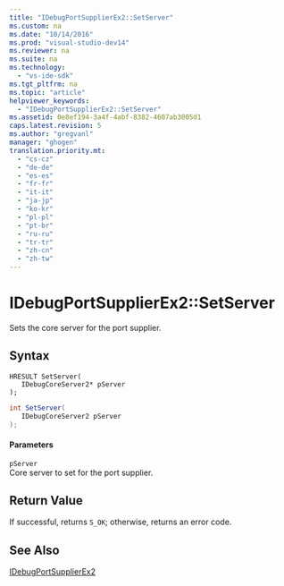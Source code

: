 ```yaml
---
title: "IDebugPortSupplierEx2::SetServer"
ms.custom: na
ms.date: "10/14/2016"
ms.prod: "visual-studio-dev14"
ms.reviewer: na
ms.suite: na
ms.technology: 
  - "vs-ide-sdk"
ms.tgt_pltfrm: na
ms.topic: "article"
helpviewer_keywords: 
  - "IDebugPortSupplierEx2::SetServer"
ms.assetid: 0e8ef194-3a4f-4abf-8382-4607ab3005d1
caps.latest.revision: 5
ms.author: "gregvanl"
manager: "ghogen"
translation.priority.mt: 
  - "cs-cz"
  - "de-de"
  - "es-es"
  - "fr-fr"
  - "it-it"
  - "ja-jp"
  - "ko-kr"
  - "pl-pl"
  - "pt-br"
  - "ru-ru"
  - "tr-tr"
  - "zh-cn"
  - "zh-tw"
---
```

# IDebugPortSupplierEx2::SetServer
Sets the core server for the port supplier.  
  
## Syntax  
  
```cpp#  
HRESULT SetServer(  
   IDebugCoreServer2* pServer  
);  
```  
  
```c#  
int SetServer(  
   IDebugCoreServer2 pServer  
);  
```  
  
#### Parameters  
 `pServer`  
 Core server to set for the port supplier.  
  
## Return Value  
 If successful, returns `S_OK`; otherwise, returns an error code.  
  
## See Also  
 [IDebugPortSupplierEx2](../extensibility/idebugportsupplierex2.md)